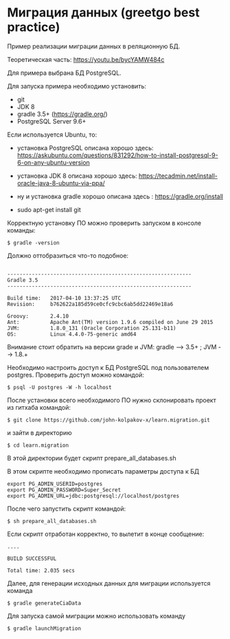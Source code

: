 # Миграция данных (greetgo best practice)

Пример реализации миграции данных в реляционную БД.

Теоретическая часть: https://youtu.be/bycYAMW484c

Для примера выбрана БД PostgreSQL.

Для запуска примера необходимо установить:
 
 - git
 - JDK 8
 - gradle 3.5+ (https://gradle.org/)
 - PostgreSQL Server 9.6+

Если используется Ubuntu, то:
 
 - установка PostgreSQL описана хорошо здесь: 
   https://askubuntu.com/questions/831292/how-to-install-postgresql-9-6-on-any-ubuntu-version

 - установка JDK 8 описана хорошо здесь:
   https://tecadmin.net/install-oracle-java-8-ubuntu-via-ppa/
 
 - ну и установка gradle хорошо описана здесь : https://gradle.org/install
 
 - sudo apt-get install git 

Корректную установку ПО можно проверить запуском в консоле команды:

```
$ gradle -version
```

Должно оттобразиться что-то подобное:

```

------------------------------------------------------------
Gradle 3.5
------------------------------------------------------------

Build time:   2017-04-10 13:37:25 UTC
Revision:     b762622a185d59ce0cfc9cbc6ab5dd22469e18a6

Groovy:       2.4.10
Ant:          Apache Ant(TM) version 1.9.6 compiled on June 29 2015
JVM:          1.8.0_131 (Oracle Corporation 25.131-b11)
OS:           Linux 4.4.0-75-generic amd64

```

Внимание стоит обратить на версии grade и JVM: gradle --> 3.5+ ; JVM --> 1.8.+

Необходимо настроить доступ к БД PostgreSQL под пользователем postgres. Проверить доступ можно командой:

```
$ psql -U postgres -W -h localhost
```

После установки всего необходимого ПО нужно склонировать проект из гитхаба командой:

```
$ git clone https://github.com/john-kolpakov-x/learn.migration.git
```

и зайти в директорию

```
$ cd learn.migration
```

В этой директории будет скрипт prepare_all_databases.sh

В этом скрипте необходимо прописать параметры доступа к БД

```
export PG_ADMIN_USERID=postgres
export PG_ADMIN_PASSWORD=Super_Secret
export PG_ADMIN_URL=jdbc:postgresql://localhost/postgres
```

После чего запустить скрипт командой:

```
$ sh prepare_all_databases.sh
```

Если скрипт отработан корректно, то вылетит в конце сообщение:

```
....

BUILD SUCCESSFUL

Total time: 2.035 secs
```

Далее, для генерации исходных данных для миграции используется команда

```
$ gradle generateCiaData
```

Для запуска самой миграции можно использовать команду

```
$ gradle launchMigration
```
